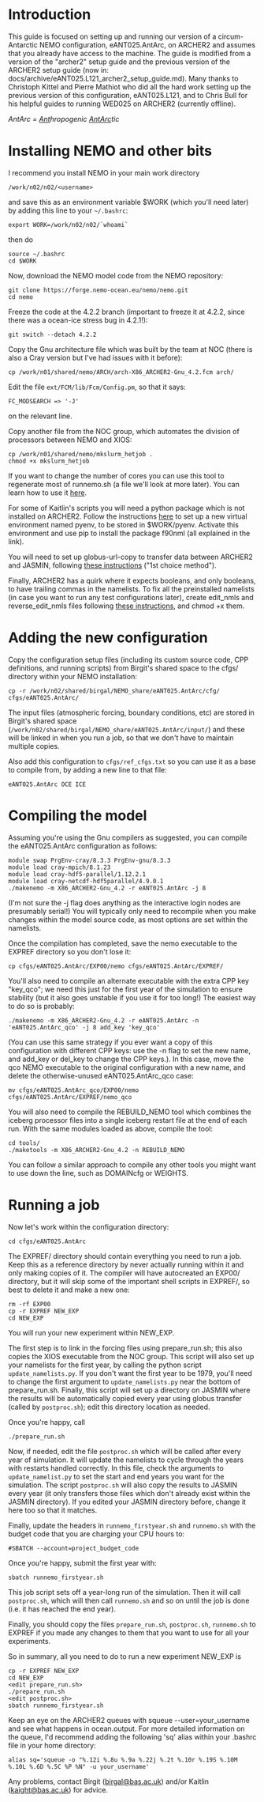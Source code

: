 # Introduction

This guide is focused on setting up and running our version of a circum-Antarctic NEMO configuration, eANT025.AntArc, on ARCHER2 and assumes that you already have access to the machine. The guide is modified from a version of the "archer2" setup guide and the previous version of the ARCHER2 setup guide (now in: docs/archive/eANT025.L121_archer2_setup_guide.md). Many thanks to Christoph Kittel and Pierre Mathiot who did all the hard work setting up the previous version of this configuration, eANT025.L121, and to Chris Bull for his helpful guides to running WED025 on ARCHER2 (currently offline).

*AntArc = <ins>Ant</ins>hropogenic <ins>AntArc</ins>tic*
# Installing NEMO and other bits

I recommend you install NEMO in your main work directory

    /work/n02/n02/<username>

and save this as an environment variable $WORK (which you'll need later) by adding this line to your `~/.bashrc`:

    export WORK=/work/n02/n02/`whoami`

then do

    source ~/.bashrc
    cd $WORK

Now, download the NEMO model code from the NEMO repository:

    git clone https://forge.nemo-ocean.eu/nemo/nemo.git
    cd nemo

Freeze the code at the 4.2.2 branch (important to freeze it at 4.2.2, since there was a ocean-ice stress bug in 4.2.1!):

    git switch --detach 4.2.2

Copy the Gnu architecture file which was built by the team at NOC (there is also a Cray version but I've had issues with it before):

    cp /work/n01/shared/nemo/ARCH/arch-X86_ARCHER2-Gnu_4.2.fcm arch/

Edit the file `ext/FCM/lib/Fcm/Config.pm`, so that it says:

    FC_MODSEARCH => '-J'

on the relevant line.

Copy another file from the NOC group, which automates the division of processors between NEMO and XIOS:

    cp /work/n01/shared/nemo/mkslurm_hetjob .
    chmod +x mkslurm_hetjob

If you want to change the number of cores you can use this tool to regenerate most of runnemo.sh (a file we'll look at more later). You can learn how to use it [here](https://docs.archer2.ac.uk/research-software/nemo/).

For some of Kaitlin's scripts you will need a python package which is not installed on ARCHER2. Follow the instructions [here](https://docs.archer2.ac.uk/user-guide/python/) to set up a new virtual environment named pyenv, to be stored in $WORK/pyenv. Activate this environment and use pip to install the package f90nml (all explained in the link).

You will need to set up globus-url-copy to transfer data between ARCHER2 and JASMIN, following [these instructions](https://help.jasmin.ac.uk/article/4997-transfers-from-archer2) ("1st choice method"). 

Finally, ARCHER2 has a quirk where it expects booleans, and only booleans, to have trailing commas in the namelists. To fix all the preinstalled namelists (in case you want to run any test configurations later), create edit_nmls and reverse_edit_nmls files following [these instructions](https://forge.ipsl.jussieu.fr/nemo/ticket/2653), and chmod +x them.    

# Adding the new configuration

Copy the configuration setup files (including its custom source code, CPP definitions, and running scripts) from Birgit's shared space to the cfgs/ directory within your NEMO installation:

    cp -r /work/n02/shared/birgal/NEMO_share/eANT025.AntArc/cfg/ cfgs/eANT025.AntArc/

The input files (atmospheric forcing, boundary conditions, etc) are stored in Birgit's shared space (`/work/n02/shared/birgal/NEMO_share/eANT025.AntArc/input/`) and these will be linked in when you run a job, so that we don't have to maintain multiple copies.

Also add this configuration to `cfgs/ref_cfgs.txt` so you can use it as a base to compile from, by adding a new line to that file:

    eANT025.AntArc OCE ICE

# Compiling the model

Assuming you're using the Gnu compilers as suggested, you can compile the eANT025.AntArc configuration as follows:

    module swap PrgEnv-cray/8.3.3 PrgEnv-gnu/8.3.3
    module load cray-mpich/8.1.23 
    module load cray-hdf5-parallel/1.12.2.1 
    module load cray-netcdf-hdf5parallel/4.9.0.1
    ./makenemo -m X86_ARCHER2-Gnu_4.2 -r eANT025.AntArc -j 8

(I'm not sure the -j flag does anything as the interactive login nodes are presumably serial!) You will typically only need to recompile when you make changes within the model source code, as most options are set within the namelists.

Once the compilation has completed, save the nemo executable to the EXPREF directory so you don't lose it:

    cp cfgs/eANT025.AntArc/EXP00/nemo cfgs/eANT025.AntArc/EXPREF/

You'll also need to compile an alternate executable with the extra CPP key "key_qco"; we need this just for the first year of the simulation to ensure stability (but it also goes unstable if you use it for too long!) The easiest way to do so is probably:

    ./makenemo -m X86_ARCHER2-Gnu_4.2 -r eANT025.AntArc -n 'eANT025.AntArc_qco' -j 8 add_key 'key_qco'

(You can use this same strategy if you ever want a copy of this configuration with different CPP keys: use the -n flag to set the new name, and add_key or del_key to change the CPP keys.). In this case, move the qco NEMO executable to the original configuration with a new name, and delete the otherwise-unused eANT025.AntArc_qco case:

    mv cfgs/eANT025.AntArc_qco/EXP00/nemo cfgs/eANT025.AntArc/EXPREF/nemo_qco

You will also need to compile the REBUILD_NEMO tool which combines the iceberg processor files into a single iceberg restart file at the end of each run. With the same modules loaded as above, compile the tool:

    cd tools/
    ./maketools -m X86_ARCHER2-Gnu_4.2 -n REBUILD_NEMO

You can follow a similar approach to compile any other tools you might want to use down the line, such as DOMAINcfg or WEIGHTS.

# Running a job

Now let's work within the configuration directory:

    cd cfgs/eANT025.AntArc

The EXPREF/ directory should contain everything you need to run a job. Keep this as a reference directory by never actually running within it and only making copies of it. The compiler will have autocreated an EXP00/ directory, but it will skip some of the important shell scripts in EXPREF/, so best to delete it and make a new one:

    rm -rf EXP00
    cp -r EXPREF NEW_EXP
    cd NEW_EXP

You will run your new experiment within NEW_EXP.

The first step is to link in the forcing files using prepare_run.sh; this also copies the XIOS executable from the NOC group. This script will also set up your namelists for the first year, by calling the python script `update_namelists.py`. If you don't want the first year to be 1979, you'll need to change the first argument to `update_namelists.py` near the bottom of prepare_run.sh. Finally, this script will set up a directory on JASMIN where the results will be automatically copied every year using globus transfer (called by `postproc.sh`); edit this directory location as needed.

Once you're happy, call

    ./prepare_run.sh

Now, if needed, edit the file `postproc.sh` which will be called after every year of simulation. It will update the namelists to cycle through the years with restarts handled correctly. In this file, check the arguments to `update_namelist.py` to set the start and end years you want for the simulation. The script `postproc.sh` will also copy the results to JASMIN every year (it only transfers those files which don't already exist within the JASMIN directory). If you edited your JASMIN directory before, change it here too so that it matches.

Finally, update the headers in `runnemo_firstyear.sh` and `runnemo.sh` with the budget code that you are charging your CPU hours to:

    #SBATCH --account=project_budget_code

Once you're happy, submit the first year with:

    sbatch runnemo_firstyear.sh

This job script sets off a year-long run of the simulation. Then it will call `postproc.sh`, which will then call `runnemo.sh` and so on until the job is done (i.e. it has reached the end year).

Finally, you should copy the files `prepare_run.sh`, `postproc.sh`, `runnemo.sh` to EXPREF if you made any changes to them that you want to use for all your experiments.

So in summary, all you need to do to run a new experiment NEW_EXP is

    cp -r EXPREF NEW_EXP
    cd NEW_EXP
    <edit prepare_run.sh>
    ./prepare_run.sh
    <edit postproc.sh>
    sbatch runnemo_firstyear.sh

Keep an eye on the ARCHER2 queues with squeue --user=your_username and see what happens in ocean.output. For more detailed information on the queue, I'd recommend adding the following 'sq' alias within your .bashrc file in your home directory: 
    
    alias sq='squeue -o "%.12i %.8u %.9a %.22j %.2t %.10r %.19S %.10M %.10L %.6D %.5C %P %N" -u your_username'

Any problems, contact Birgit (<birgal@bas.ac.uk>) and/or Kaitlin (<kaight@bas.ac.uk>) for advice.
